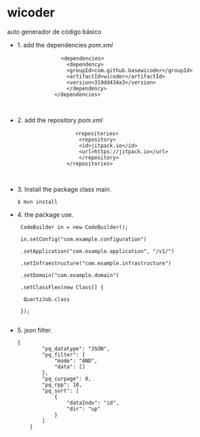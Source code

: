 # wicoder
auto generador de código básico

<ul>
    <li>
        <p>1. add the dependencies <em>pom.xml</em> </p>
        <pre>
            <code class="hljs language-xml"><span class="hljs-tag">&lt;<span class="hljs-name">dependencies</span>&gt;</span>
                <span class="hljs-tag">&lt;<span class="hljs-name">dependency</span>&gt;</span>
                <span class="hljs-tag">&lt;<span class="hljs-name">groupId</span>&gt;</span>com.github.basewicoder<span class="hljs-tag">&lt;/<span class="hljs-name">groupId</span>&gt;</span>
                <span class="hljs-tag">&lt;<span class="hljs-name">artifactId</span>&gt;</span>wicoder<span class="hljs-tag">&lt;/<span class="hljs-name">artifactId</span>&gt;</span>
                <span class="hljs-tag">&lt;<span class="hljs-name">version</span>&gt;</span>319dd434a3<span class="hljs-tag">&lt;/<span class="hljs-name">version</span>&gt;</span>
                <span class="hljs-tag">&lt;/<span class="hljs-name">dependency</span>&gt;</span>
            <span class="hljs-tag">&lt;/<span class="hljs-name">dependencies</span>&gt;</span>
            </code>
        </pre>
    </li>
</ul>
<ul>
    <li>
        <p>2. add the repository <em>pom.xml</em> </p>
        <pre>
                <code class="hljs language-xml"><span class="hljs-tag">&lt;<span class="hljs-name">repositories</span>&gt;</span>
                    <span class="hljs-tag">&lt;<span class="hljs-name">repository</span>&gt;</span>
                    <span class="hljs-tag">&lt;<span class="hljs-name">id</span>&gt;</span>jitpack.io<span class="hljs-tag">&lt;/<span class="hljs-name">id</span>&gt;</span>
                    <span class="hljs-tag">&lt;<span class="hljs-name">url</span>&gt;</span>https://jitpack.io<span class="hljs-tag">&lt;/<span class="hljs-name">url</span>&gt;</span>
                    <span class="hljs-tag">&lt;/<span class="hljs-name">repository</span>&gt;</span>
                <span class="hljs-tag">&lt;/<span class="hljs-name">repositories</span>&gt;</span>
                </code>
        </pre>
    </li>
</ul>
<ul>
    <li>
        <p>3. Install the package class main.</p>
        <pre><code class="hljs language-shell">$ mvn install</code></pre>
    </li>
</ul>
<ul>
    <li>
        <p>4. the package use.</p>
        <pre><code class="hljs language-shell"> CodeBuilder in = new CodeBuilder(); 
        <br> in.setConfig("com.example.configuration")
        <br> .setApplication("com.example.application", "/v1/")
        <br> .setInfraestructure("com.example.infrastructure")
        <br> .setDomain("com.example.domain")
        <br> .setClassFlex(new Class[] {
        <br>  QuartzJob.class 
        <br> }); 
        </code></pre>
    </li>
</ul>

<ul>
    <li>
        <p>5. json  filter.</p>
        <pre><code class="hljs language-shell">{
        "pq_datatype": "JSON",
        "pq_filter": {
            "mode": "AND",
            "data": []
        },
        "pq_curpage": 0,
        "pq_rpp": 10,
        "pq_sort": [
            {
                "dataIndx": "id",
                "dir": "up"
            }
        ]
    }
        </code></pre>
    </li>
</ul>


